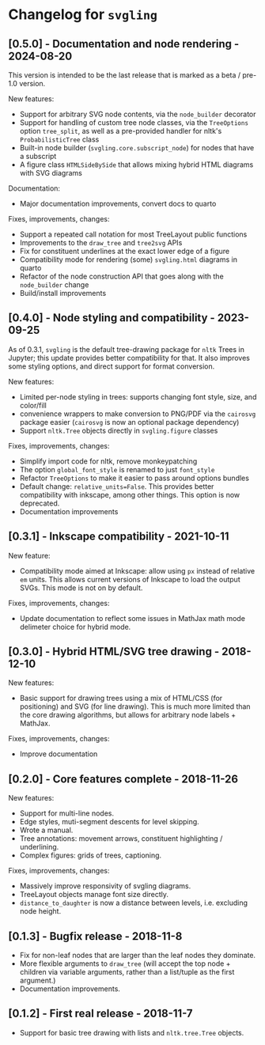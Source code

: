 # Changelog for `svgling`

## [0.5.0] - Documentation and node rendering - 2024-08-20

This version is intended to be the last release that is marked as
a beta / pre-1.0 version.

New features:

- Support for arbitrary SVG node contents, via the `node_builder`
  decorator
- Support for handling of custom tree node classes, via the `TreeOptions`
  option `tree_split`, as well as a pre-provided handler for nltk's
  `ProbabilisticTree` class
- Built-in node builder (`svgling.core.subscript_node`) for nodes that
  have a subscript
- A figure class `HTMLSideBySide` that allows mixing hybrid HTML diagrams
  with SVG diagrams

Documentation:

- Major documentation improvements, convert docs to quarto

Fixes, improvements, changes:

- Support a repeated call notation for most TreeLayout public functions
- Improvements to the `draw_tree` and `tree2svg` APIs
- Fix for constituent underlines at the exact lower edge of a figure
- Compatibility mode for rendering (some) `svgling.html` diagrams in quarto
- Refactor of the node construction API that goes along with the `node_builder`
  change
- Build/install improvements

## [0.4.0] - Node styling and compatibility - 2023-09-25

As of 0.3.1, `svgling` is the default tree-drawing package for `nltk` Trees
in Jupyter; this update provides better compatibility for that. It also
improves some styling options, and direct support for format conversion.

New features:

- Limited per-node styling in trees: supports changing font style, size, and
  color/fill
- convenience wrappers to make conversion to PNG/PDF via the `cairosvg`
  package easier (`cairosvg` is now an optional package dependency)
- Support `nltk.Tree` objects directly in `svgling.figure` classes

Fixes, improvements, changes:

- Simplify import code for nltk, remove monkeypatching
- The option `global_font_style` is renamed to just `font_style`
- Refactor `TreeOptions` to make it easier to pass around options bundles
- Default change: `relative_units=False`. This provides better compatibility
  with inkscape, among other things. This option is now deprecated.
- Documentation improvements

## [0.3.1] - Inkscape compatibility - 2021-10-11

New feature:

- Compatibility mode aimed at Inkscape: allow using `px` instead of relative
  `em` units. This allows current versions of Inkscape to load the output
  SVGs. This mode is not on by default.

Fixes, improvements, changes:

- Update documentation to reflect some issues in MathJax math mode delimeter
  choice for hybrid mode.

## [0.3.0] - Hybrid HTML/SVG tree drawing - 2018-12-10

New features:

- Basic support for drawing trees using a mix of HTML/CSS (for positioning) and
  SVG (for line drawing). This is much more limited than the core drawing
  algorithms, but allows for arbitrary node labels + MathJax.

Fixes, improvements, changes:

- Improve documentation

## [0.2.0] - Core features complete - 2018-11-26

New features:

- Support for multi-line nodes.
- Edge styles, muti-segment descents for level skipping.
- Wrote a manual.
- Tree annotations: movement arrows, constituent highlighting / underlining.
- Complex figures: grids of trees, captioning.

Fixes, improvements, changes:

- Massively improve responsivity of svgling diagrams.
- TreeLayout objects manage font size directly.
- `distance_to_daughter` is now a distance between levels, i.e. excluding node
  height.

## [0.1.3] - Bugfix release - 2018-11-8

- Fix for non-leaf nodes that are larger than the leaf nodes they dominate.
- More flexible arguments to `draw_tree` (will accept the top node + children
  via variable arguments, rather than a list/tuple as the first argument.)
- Documentation improvements.

## [0.1.2] - First real release - 2018-11-7

- Support for basic tree drawing with lists and `nltk.tree.Tree` objects.
